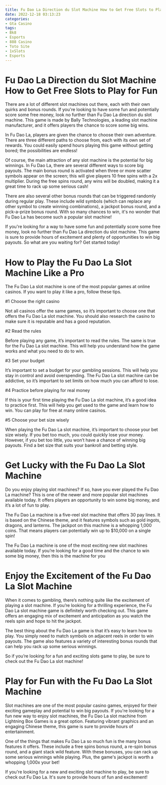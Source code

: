 ```yaml
---
title: Fu Dao La Direction du Slot Machine How to Get Free Slots to Play for Fun
date: 2022-12-18 03:13:23
categories:
- Gta Casino
tags:
- Bk8
- Esports
- 888 Casino
- Toto Site
- 1xSlots
- Esports
---
```



#  Fu Dao La Direction du Slot Machine How to Get Free Slots to Play for Fun

There are a lot of different slot machines out there, each with their own quirks and bonus rounds. If you're looking to have some fun and potentially score some free money, look no further than Fu Dao La direction du slot machine. This game is made by Bally Technologies, a leading slot machine manufacturer, and it offers players the chance to score some big wins.

In Fu Dao La, players are given the chance to choose their own adventure. There are three different paths to choose from, each with its own set of rewards. You could easily spend hours playing this game without getting bored; the possibilities are endless!

Of course, the main attraction of any slot machine is the potential for big winnings. In Fu Dao La, there are several different ways to score big payouts. The main bonus round is activated when three or more scatter symbols appear on the screen; this will give players 10 free spins with a 2x multiplier. During the free spins round, any wins will be doubled, making it a great time to rack up some serious cash!

There are also several other bonus rounds that can be triggered randomly during regular play. These include wild symbols (which can replace any other symbol to create winning combinations), a jackpot bonus round, and a pick-a-prize bonus round. With so many chances to win, it's no wonder that Fu Dao La has become such a popular slot machine!

If you're looking for a way to have some fun and potentially score some free money, look no further than Fu Dao La direction du slot machine. This game is sure to provide hours of excitement and plenty of opportunities to win big payouts. So what are you waiting for? Get started today!

#  How to Play the Fu Dao La Slot Machine Like a Pro

The Fu Dao La slot machine is one of the most popular games at online casinos. If you want to play it like a pro, follow these tips.

#1 Choose the right casino

Not all casinos offer the same games, so it’s important to choose one that offers the Fu Dao La slot machine. You should also research the casino to make sure it is reputable and has a good reputation.

#2 Read the rules

Before playing any game, it’s important to read the rules. The same is true for the Fu Dao La slot machine. This will help you understand how the game works and what you need to do to win.

#3 Set your budget

It’s important to set a budget for your gambling sessions. This will help you stay in control and avoid overspending. The Fu Dao La slot machine can be addictive, so it’s important to set limits on how much you can afford to lose.

#4 Practice before playing for real money

If this is your first time playing the Fu Dao La slot machine, it’s a good idea to practice first. This will help you get used to the game and learn how to win. You can play for free at many online casinos.

#5 Choose your bet size wisely

When playing the Fu Dao La slot machine, it’s important to choose your bet size wisely. If you bet too much, you could quickly lose your money. However, if you bet too little, you won’t have a chance of winning big payouts. Find a bet size that suits your bankroll and betting style.

#  Get Lucky with the Fu Dao La Slot Machine

Do you enjoy playing slot machines? If so, have you ever played the Fu Dao La machine? This is one of the newer and more popular slot machines available today. It offers players an opportunity to win some big money, and it’s a lot of fun to play.

The Fu Dao La machine is a five-reel slot machine that offers 30 pay lines. It is based on the Chinese theme, and it features symbols such as gold ingots, dragons, and lanterns. The jackpot on this machine is a whopping 1,000 coins. That means players can potentially win up to $10,000 on a single spin!

The Fu Dao La machine is one of the most exciting new slot machines available today. If you’re looking for a good time and the chance to win some big money, then this is the machine for you

#  Enjoy the Excitement of the Fu Dao La Slot Machine

When it comes to gambling, there’s nothing quite like the excitement of playing a slot machine. If you’re looking for a thrilling experience, the Fu Dao La slot machine game is definitely worth checking out. This game offers an engaging mix of excitement and anticipation as you watch the reels spin and hope to hit the jackpot.

The best thing about the Fu Dao La game is that it’s easy to learn how to play. You simply need to match symbols on adjacent reels in order to win payouts. The game also features a variety of interesting bonus rounds that can help you rack up some serious winnings.

So if you’re looking for a fun and exciting slots game to play, be sure to check out the Fu Dao La slot machine!

#  Play for Fun with the Fu Dao La Slot Machine

Slot machines are one of the most popular casino games, enjoyed for their exciting gameplay and potential to win big payouts. If you're looking for a fun new way to enjoy slot machines, the Fu Dao La slot machine from Lightning Box Games is a great option. Featuring vibrant graphics and an engaging Chinese theme, this game is sure to provide hours of entertainment.

One of the things that makes Fu Dao La so much fun is the many bonus features it offers. These include a free spins bonus round, a re-spin bonus round, and a giant stack wild feature. With these bonuses, you can rack up some serious winnings while playing. Plus, the game's jackpot is worth a whopping 1,000x your bet!

If you're looking for a new and exciting slot machine to play, be sure to check out Fu Dao La. It's sure to provide hours of fun and excitement!